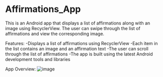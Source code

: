 # Affirmations_App
This is an Android app that displays a list of affirmations along with an image using RecyclerView. The user can swipe through the list of affirmations and view the corresponding image.

Features:
-Displays a list of affirmations using RecyclerView
-Each item in the list contains an image and an affirmation text
-The user can scroll through the list of affirmations
-The app is built using the latest Android development tools and libraries

App Overview:
![image](https://user-images.githubusercontent.com/62145475/230942651-f81b440a-5351-4ad5-a512-fc65ee51416b.png)
